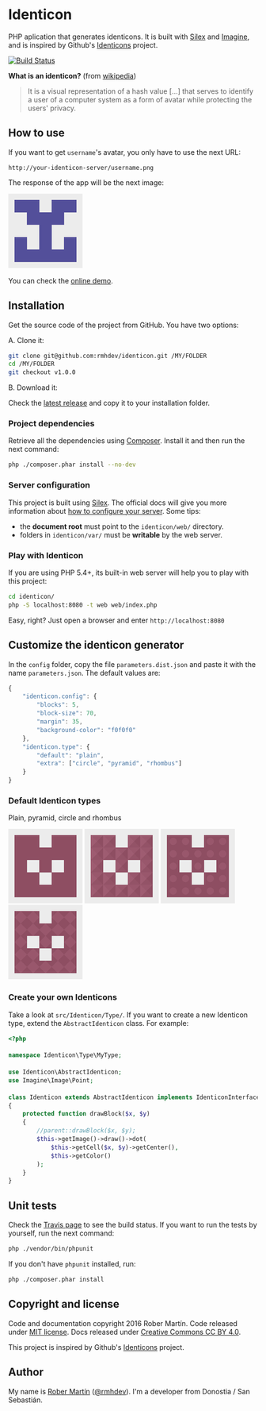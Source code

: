 # Identicon

PHP aplication that generates identicons.
It is built with [Silex][] and [Imagine][], 
and is inspired by Github's [Identicons][] project.

[![Build Status](https://travis-ci.org/rmhdev/identicon.svg)](https://travis-ci.org/rmhdev/identicon)

**What is an identicon?** (from [wikipedia][])

>It is a visual representation of a hash value [...] that serves to
identify a user of a computer system as a form of avatar while protecting
the users' privacy.

## How to use

If you want to get `username`'s avatar, you only have to use the next URL:

```
http://your-identicon-server/username.png
```
The response of the app will be the next image: 

![Identicon demo](doc/identicon.png)

You can check the [online demo][].

## Installation

Get the source code of the project from GitHub. You have two options:

A. Clone it:

```bash
git clone git@github.com:rmhdev/identicon.git /MY/FOLDER
cd /MY/FOLDER
git checkout v1.0.0
```

B. Download it:

Check the [latest release][] and copy it to your installation folder.

### Project dependencies

Retrieve all the dependencies using [Composer][].
Install it and then run the next command:

```bash
php ./composer.phar install --no-dev
```

### Server configuration

This project is built using [Silex][].
The official docs will give you more information about
[how to configure your server][]. Some tips:

- the **document root** must point to the `identicon/web/` directory.
- folders in `identicon/var/` must be **writable** by the web server.

### Play with Identicon

If you are using PHP 5.4+, its built-in web server will help you to play with this project:

```bash
cd identicon/
php -S localhost:8080 -t web web/index.php
```

Easy, right? Just open a browser and enter `http://localhost:8080`

## Customize the identicon generator

In the `config` folder, copy the file `parameters.dist.json` and paste it with the name `parameters.json`.
The default values are:

```javascript
{
    "identicon.config": {
        "blocks": 5,
        "block-size": 70,
        "margin": 35,
        "background-color": "f0f0f0"
    },
    "identicon.type": {
        "default": "plain",
        "extra": ["circle", "pyramid", "rhombus"]
    }
}
```

### Default Identicon types

Plain, pyramid, circle and rhombus

![Plain type](doc/plain.png)
![Pyramid type](doc/pyramid.png)
![Circle type](doc/circle.png)
![Rhombus type](doc/rhombus.png)

### Create your own Identicons

Take a look at `src/Identicon/Type/`. If you want to create a new Identicon type,
extend the `AbstractIdenticon` class. For example:

```php
<?php

namespace Identicon\Type\MyType;

use Identicon\AbstractIdenticon;
use Imagine\Image\Point;

class Identicon extends AbstractIdenticon implements IdenticonInterface
{
    protected function drawBlock($x, $y)
    {
        //parent::drawBlock($x, $y);
        $this->getImage()->draw()->dot(
            $this->getCell($x, $y)->getCenter(),
            $this->getColor()
        );
    }
}
```

## Unit tests

Check the [Travis page][] to see the build status.
If you want to run the tests by yourself, run the next command:

```bash
php ./vendor/bin/phpunit
```

If you don't have `phpunit` installed, run:

```bash
php ./composer.phar install
```

## Copyright and license

Code and documentation copyright 2016 Rober Martín.
Code released under [MIT license](LICENSE).
Docs released under [Creative Commons CC BY 4.0][].

This project is inspired by Github's [Identicons][] project.

## Author

My name is [Rober Martín][] ([@rmhdev][]). I'm a developer from Donostia / San Sebastián.

[Imagine]: http://imagine.readthedocs.org 
[wikipedia]: http://en.wikipedia.org/wiki/Identicon
[online demo]: http://identicon.rmhdev.net
[latest release]: https://github.com/rmhdev/identicon/releases
[Composer]: http://getcomposer.org/
[Silex]: http://silex.sensiolabs.org
[how to configure your server]: http://silex.sensiolabs.org/doc/web_servers.html
[Travis page]: https://travis-ci.org/rmhdev/identicon
[Creative Commons CC BY 4.0]: http://creativecommons.org/licenses/by/4.0/
[Identicons]: https://github.com/blog/1586-identicons
[Rober Martín]: http://rmhdev.net/
[@rmhdev]: http://twitter.com/rmhdev
